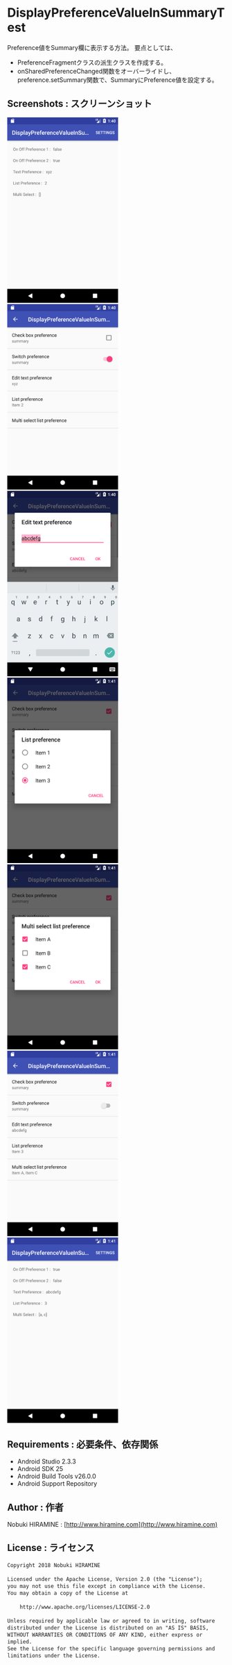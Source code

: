 # DisplayPreferenceValueInSummaryTest
Preference値をSummary欄に表示する方法。
要点としては、
- PreferenceFragmentクラスの派生クラスを作成する。
- onSharedPreferenceChanged関数をオーバーライドし、preference.setSummary関数で、SummaryにPreference値を設定する。

## Screenshots : スクリーンショット
<img src="screenshots/Screenshot_01.png" width="256" alt="Screenshot"/> <img src="screenshots/Screenshot_02.png" width="256" alt="Screenshot"/> <img src="screenshots/Screenshot_03.png" width="256" alt="Screenshot"/> <img src="screenshots/Screenshot_04.png" width="256" alt="Screenshot"/> <img src="screenshots/Screenshot_05.png" width="256" alt="Screenshot"/> <img src="screenshots/Screenshot_06.png" width="256" alt="Screenshot"/> <img src="screenshots/Screenshot_07.png" width="256" alt="Screenshot"/>

## Requirements : 必要条件、依存関係
- Android Studio 2.3.3
- Android SDK 25
- Android Build Tools v26.0.0
- Android Support Repository

## Author : 作者
Nobuki HIRAMINE : [http://www.hiramine.com](http://www.hiramine.com)

## License : ライセンス
```
Copyright 2018 Nobuki HIRAMINE

Licensed under the Apache License, Version 2.0 (the "License");
you may not use this file except in compliance with the License.
You may obtain a copy of the License at

    http://www.apache.org/licenses/LICENSE-2.0

Unless required by applicable law or agreed to in writing, software
distributed under the License is distributed on an "AS IS" BASIS,
WITHOUT WARRANTIES OR CONDITIONS OF ANY KIND, either express or implied.
See the License for the specific language governing permissions and
limitations under the License.
```
